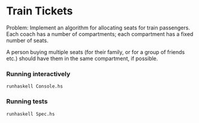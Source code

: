 # Train Tickets

Problem: Implement an algorithm for allocating seats for train passengers. Each coach has a number of compartments; each compartment has a fixed number of seats.

A person buying multiple seats (for their family, or for a group of friends etc.) should have them in the same compartment, if possible.

### Running interactively

```
runhaskell Console.hs
```

### Running tests

```
runhaskell Spec.hs
```
